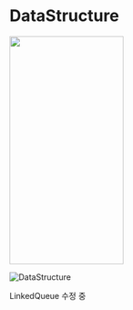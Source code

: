 # DataStructure

<img src="(https://github.com/laphayen/DataStructure/assets/29139465/4b7f9972-46aa-4c72-97d0-325ac401e8f8)" width="200" height="400"/>

![DataStructure](https://github.com/laphayen/DataStructure/assets/29139465/4b7f9972-46aa-4c72-97d0-325ac401e8f8)

LinkedQueue 수정 중

